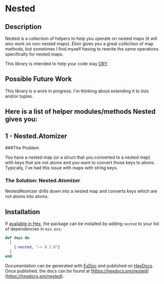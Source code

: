 # Nested

## Description

Nested is a collection of helpers to help you operate on nested maps (it will also work on non-nested maps). Elixir gives you a great collection of map methods, but sometimes I find myself having to rewrite the same operations specifically for nested maps.

This library is intended to help your code stay [DRY](https://en.wikipedia.org/wiki/Don%27t_repeat_yourself).

## Possible Future Work

This library is a work in progress. I'm thinking about extending it to lists and/or tuples.

## Here is a list of helper modules/methods Nested gives you:

## 1 - Nested.Atomizer

###The Problem

You have a nested map (or a struct that you converted to a nested map) with keys that are not atoms and you want to convert those keys to atoms. Typically, I've had this issue with maps with string keys.

### The Solution: Nested.Atomizer

NestedAtomizer drills down into a nested map and converts keys which are not atoms into atoms.

## Installation

If [available in Hex](https://hex.pm/docs/publish), the package can be installed
by adding `nested` to your list of dependencies in `mix.exs`:

```elixir
def deps do
  [
    {:nested, "~> 0.1.0"}
  ]
end
```

Documentation can be generated with [ExDoc](https://github.com/elixir-lang/ex_doc)
and published on [HexDocs](https://hexdocs.pm). Once published, the docs can
be found at [https://hexdocs.pm/nested](https://hexdocs.pm/nested).

